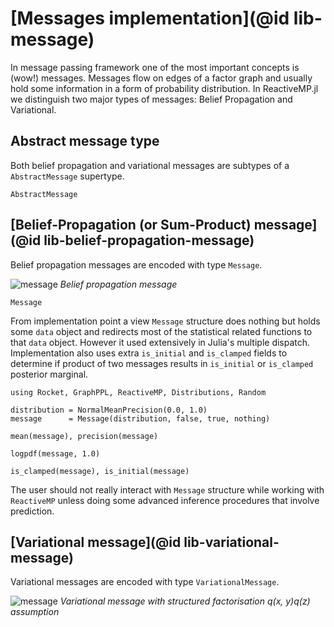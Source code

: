 
# [Messages implementation](@id lib-message)

In message passing framework one of the most important concepts is (wow!) messages. Messages flow on edges of a factor graph and usually hold some information in a form of probability distribution.
In ReactiveMP.jl we distinguish two major types of messages: Belief Propagation and Variational.  

## Abstract message type

Both belief propagation and variational messages are subtypes of a `AbstractMessage` supertype.

```@docs
AbstractMessage
```

## [Belief-Propagation (or Sum-Product) message](@id lib-belief-propagation-message)

Belief propagation messages are encoded with type `Message`. 

![message](../assets/img/bp-message.svg)
*Belief propagation message*

```@docs
Message
```

From implementation point a view `Message` structure does nothing but holds some `data` object and redirects most of the statistical related functions to that `data` object. However it used extensively in Julia's multiple dispatch. Implementation also uses extra `is_initial` and `is_clamped` fields to determine if product of two messages results in `is_initial` or `is_clamped` posterior marginal.

```@setup bp-message
using Rocket, GraphPPL, ReactiveMP, Distributions, Random
```

```@example bp-message
distribution = NormalMeanPrecision(0.0, 1.0)
message      = Message(distribution, false, true, nothing)
```

```@example bp-message
mean(message), precision(message)
```

```@example bp-message
logpdf(message, 1.0)
```

```@example bp-message
is_clamped(message), is_initial(message)
```

The user should not really interact with `Message` structure while working with `ReactiveMP` unless doing some advanced inference procedures that involve prediction.

## [Variational message](@id lib-variational-message)

Variational messages are encoded with type `VariationalMessage`.

![message](../assets/img/vmp-message.svg)
*Variational message with structured factorisation q(x, y)q(z) assumption*

